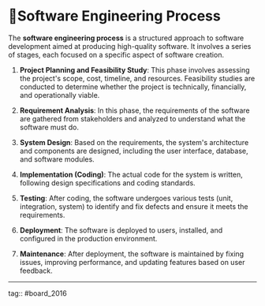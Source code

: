# 🌼Software Engineering Process 

The **software engineering process** is a structured approach to software development aimed at producing high-quality software. It involves a series of stages, each focused on a specific aspect of software creation.

1. **Project Planning and Feasibility Study**: This phase involves assessing the project's scope, cost, timeline, and resources. Feasibility studies are conducted to determine whether the project is technically, financially, and operationally viable.

2. **Requirement Analysis**: In this phase, the requirements of the software are gathered from stakeholders and analyzed to understand what the software must do.

3. **System Design**: Based on the requirements, the system's architecture and components are designed, including the user interface, database, and software modules.

4. **Implementation (Coding)**: The actual code for the system is written, following design specifications and coding standards.

5. **Testing**: After coding, the software undergoes various tests (unit, integration, system) to identify and fix defects and ensure it meets the requirements.

6. **Deployment**: The software is deployed to users, installed, and configured in the production environment.

7. **Maintenance**: After deployment, the software is maintained by fixing issues, improving performance, and updating features based on user feedback.

---

tag:: #board_2016 